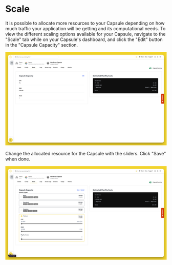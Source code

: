 # Scale

It is possible to allocate more resources to your Capsule depending on how much traffic your application will be getting and its computational needs. To view the different scaling options available for your Capsule, navigate to the "Scale" tab while on your Capsule's dashboard, and click the "Edit" button in the "Capsule Capacity" section.

![Scale a Capsule](../.gitbook/assets/wordpress-capsule/scale/wordpress-scale-edit.png)

Change the allocated resource for the Capsule with the sliders. Click "Save" when done.

![Configure Capsule Capacity](../.gitbook/assets/wordpress-capsule/scale/wordpress-scale-custom.png)
